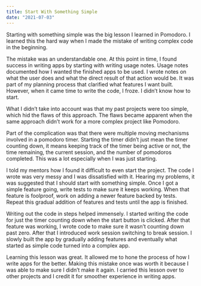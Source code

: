 ```yaml
---
title: Start With Something Simple
date: "2021-07-03"
---
```

Starting with something simple was the big lesson I learned in Pomodoro. I learned this the hard way when I made the mistake of writing complex code in the beginning.

The mistake was an understandable one. At this point in time, I found success in writing apps by starting with writing usage notes. Usage notes documented how I wanted the finished apps to be used. I wrote notes on what the user does and what the direct result of that action would be. It was part of my planning process that clarified what features I want built. However, when it came time to write the code, I froze. I didn’t know how to start.

What I didn’t take into account was that my past projects were too simple, which hid the flaws of this approach. The flaws became apparent when the same approach didn’t work for a more complex project like Pomodoro.

Part of the complication was that there were multiple moving mechanisms involved in a pomodoro timer. Starting the timer didn’t just mean the timer counting down, it means keeping track of the timer being active or not, the time remaining, the current session, and the number of pomodoros completed. This was a lot especially when I was just starting.

I told my mentors how I found it difficult to even start the project. The code I wrote was very messy and I was dissatisfied with it. Hearing my problems, it was suggested that I should start with something simple. Once I got a simple feature going, write tests to make sure it keeps working. When that feature is foolproof, work on adding a newer feature backed by tests. Repeat this gradual addition of features and tests until the app is finished.

Writing out the code in steps helped immensely. I started writing the code for just the timer counting down when the start button is clicked. After that feature was working, I wrote code to make sure it wasn’t counting down past zero. After that I introduced work session switching to break session. I slowly built the app by gradually adding features and eventually what started as simple code turned into a complex app.

Learning this lesson was great. It allowed me to hone the process of how I write apps for the better. Making this mistake once was worth it because I was able to make sure I didn’t make it again. I carried this lesson over to other projects and I credit it for smoother experience in writing apps.
